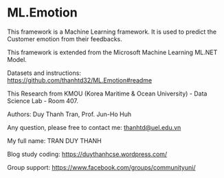 # ML.Emotion

This framework is a Machine Learning framework. It is used to predict the Customer emotion from their feedbacks.

This framework is extended from the Microsoft Machine Learning ML.NET Model.

Datasets and instructions: https://github.com/thanhtd32/ML.Emotion#readme

This Research from KMOU (Korea Maritime & Ocean University) - Data Science Lab - Room 407.

Authors: Duy Thanh Tran, Prof. Jun-Ho Huh

Any question, please free to contact me: thanhtd@uel.edu.vn

My full name: TRAN DUY THANH

Blog study coding: https://duythanhcse.wordpress.com/

Group support: https://www.facebook.com/groups/communityuni/
